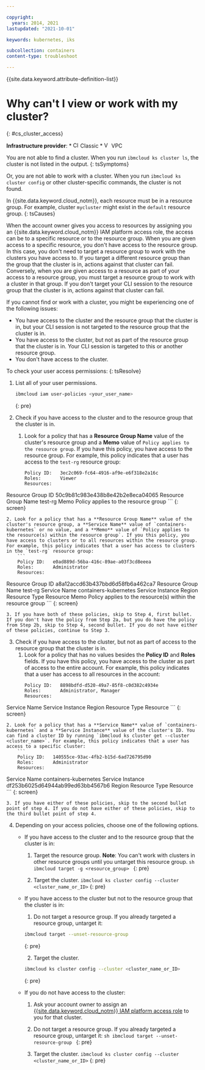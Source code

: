 ```yaml
---

copyright: 
  years: 2014, 2021
lastupdated: "2021-10-01"

keywords: kubernetes, iks

subcollection: containers
content-type: troubleshoot

---
```


{{site.data.keyword.attribute-definition-list}}



# Why can't I view or work with my cluster?
{: #cs_cluster_access}

**Infrastructure provider**:
    * <img src="images/icon-classic.png" alt="Classic infrastructure provider icon" width="15" style="width:15px; border-style: none"/> Classic
    * <img src="images/icon-vpc.png" alt="VPC infrastructure provider icon" width="15" style="width:15px; border-style: none"/> VPC

You are not able to find a cluster. When you run `ibmcloud ks cluster ls`, the cluster is not listed in the output.
{: tsSymptoms}

Or, you are not able to work with a cluster. When you run `ibmcloud ks cluster config` or other cluster-specific commands, the cluster is not found.



In {{site.data.keyword.cloud_notm}}, each resource must be in a resource group. For example, cluster `mycluster` might exist in the `default` resource group.
{: tsCauses} 

When the account owner gives you access to resources by assigning you an {{site.data.keyword.cloud_notm}} IAM platform access role, the access can be to a specific resource or to the resource group. When you are given access to a specific resource, you don't have access to the resource group. In this case, you don't need to target a resource group to work with the clusters you have access to. If you target a different resource group than the group that the cluster is in, actions against that cluster can fail. Conversely, when you are given access to a resource as part of your access to a resource group, you must target a resource group to work with a cluster in that group. If you don't target your CLI session to the resource group that the cluster is in, actions against that cluster can fail.

If you cannot find or work with a cluster, you might be experiencing one of the following issues:
* You have access to the cluster and the resource group that the cluster is in, but your CLI session is not targeted to the resource group that the cluster is in.
* You have access to the cluster, but not as part of the resource group that the cluster is in. Your CLI session is targeted to this or another resource group.
* You don't have access to the cluster.


To check your user access permissions:
{: tsResolve}

1. List all of your user permissions.
    ```sh
    ibmcloud iam user-policies <your_user_name>
    ```
    {: pre}

2. Check if you have access to the cluster and to the resource group that the cluster is in.
    1. Look for a policy that has a **Resource Group Name** value of the cluster's resource group and a **Memo** value of `Policy applies to the resource group`. If you have this policy, you have access to the resource group. For example, this policy indicates that a user has access to the `test-rg` resource group:
        ```
        Policy ID:   3ec2c069-fc64-4916-af9e-e6f318e2a16c
        Roles:       Viewer
        Resources:
Resource Group ID     50c9b81c983e438b8e42b2e8eca04065
Resource Group Name   test-rg
Memo                  Policy applies to the resource group
        ```
        {: screen}

    2. Look for a policy that has a **Resource Group Name** value of the cluster's resource group, a **Service Name** value of `containers-kubernetes` or no value, and a **Memo** value of `Policy applies to the resource(s) within the resource group`. If you this policy, you have access to clusters or to all resources within the resource group. For example, this policy indicates that a user has access to clusters in the `test-rg` resource group:
        ```
        Policy ID:   e0ad889d-56ba-416c-89ae-a03f3cd8eeea
        Roles:       Administrator
        Resources:
Resource Group ID     a8a12accd63b437bbd6d58fb6a462ca7
Resource Group Name   test-rg
Service Name          containers-kubernetes
Service Instance
Region
Resource Type
Resource
Memo                  Policy applies to the resource(s) within the resource group
        ```
        {: screen}

    3. If you have both of these policies, skip to Step 4, first bullet. If you don't have the policy from Step 2a, but you do have the policy from Step 2b, skip to Step 4, second bullet. If you do not have either of these policies, continue to Step 3.

3. Check if you have access to the cluster, but not as part of access to the resource group that the cluster is in.
    1. Look for a policy that has no values besides the **Policy ID** and **Roles** fields. If you have this policy, you have access to the cluster as part of access to the entire account. For example, this policy indicates that a user has access to all resources in the account:
        ```
        Policy ID:   8898bdfd-d520-49a7-85f8-c0d382c4934e
        Roles:       Administrator, Manager
        Resources:
Service Name
Service Instance
Region
Resource Type
Resource
        ```
        {: screen}

    2. Look for a policy that has a **Service Name** value of `containers-kubernetes` and a **Service Instance** value of the cluster's ID. You can find a cluster ID by running `ibmcloud ks cluster get --cluster <cluster_name>`. For example, this policy indicates that a user has access to a specific cluster:
        ```
        Policy ID:   140555ce-93ac-4fb2-b15d-6ad726795d90
        Roles:       Administrator
        Resources:
Service Name       containers-kubernetes
Service Instance   df253b6025d64944ab99ed63bb4567b6
Region
Resource Type
Resource
        ```
        {: screen}

    3. If you have either of these policies, skip to the second bullet point of step 4. If you do not have either of these policies, skip to the third bullet point of step 4.

4. Depending on your access policies, choose one of the following options.
    * If you have access to the cluster and to the resource group that the cluster is in:
        1. Target the resource group. **Note**: You can't work with clusters in other resource groups until you untarget this resource group.
          ```sh
          ibmcloud target -g <resource_group>
          ```
          {: pre}

        2. Target the cluster.
          ```
          ibmcloud ks cluster config --cluster <cluster_name_or_ID>
          ```
          {: pre}

    * If you have access to the cluster but not to the resource group that the cluster is in:
        1. Do not target a resource group. If you already targeted a resource group, untarget it:
        ```sh
        ibmcloud target --unset-resource-group
        ```
        {: pre}

        2. Target the cluster.
        ```sh
        ibmcloud ks cluster config --cluster <cluster_name_or_ID>
        ```
        {: pre}

    * If you do not have access to the cluster:
        1. Ask your account owner to assign an [{{site.data.keyword.cloud_notm}} IAM platform access role](/docs/containers?topic=containers-users#checking-perms) to you for that cluster.
        2. Do not target a resource group. If you already targeted a resource group, untarget it:
          ```sh
          ibmcloud target --unset-resource-group
          ```
          {: pre}

        3. Target the cluster.
          ```
          ibmcloud ks cluster config --cluster <cluster_name_or_ID>
          ```
          {: pre}



